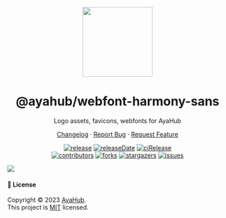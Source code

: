 <p align="center">
  <img width="160" src="https://npm.elemecdn.com/@ayahub/assets/logo/logo-3d.webp">
</p>
<h1 align="center">@ayahub/webfont-harmony-sans</h1>

<div align="center">

Logo assets, favicons, webfonts for AyaHub

[Changelog](./CHANGELOG.md) · [Report Bug][issues-url] · [Request Feature][issues-url]

<!-- SHIELD GROUP -->

[![release][release-shield]][release-url]
[![releaseDate][release-date-shield]][release-date-url]
[![ciRelease][ci-release-shield]][ci-release-url] <br/>
[![contributors][contributors-shield]][contributors-url]
[![forks][forks-shield]][forks-url]
[![stargazers][stargazers-shield]][stargazers-url]
[![issues][issues-shield]][issues-url]

</div>

![](https://raw.githubusercontent.com/andreasbm/readme/master/assets/lines/rainbow.png)

#### 📝 License

Copyright © 2023 [AyaHub][profile-url]. <br />
This project is [MIT](./LICENSE) licensed.

<!-- LINK GROUP -->

[profile-url]: https://github.com/weloobe
[gitpod-url]: https://gitpod.io/#https://github.com/weloobe/aya-assets

<!-- SHIELD LINK GROUP -->

[back-to-top]: https://img.shields.io/badge/-BACK_TO_TOP-151515?style=flat-square

<!-- release -->

[release-shield]: https://img.shields.io/npm/v/@ayahub/webfont-harmony-sans?label=%F0%9F%A4%AF%20NPM
[release-url]: https://www.npmjs.com/package/@ayahub/webfont-harmony-sans

<!-- releaseDate -->

[release-date-shield]: https://img.shields.io/github/release-date/weloobe/aya-assets?style=flat
[release-date-url]: https://github.com/weloobe/aya-assets/releases

<!-- ciRelease -->

[ci-release-shield]: https://github.com/weloobe/aya-assets/workflows/Release%20CI/badge.svg
[ci-release-url]: https://github.com/weloobe/aya-assets/actions?query=workflow%3ARelease%20CI

<!-- contributors -->

[contributors-shield]: https://img.shields.io/github/contributors/weloobe/aya-assets.svg?style=flat
[contributors-url]: https://github.com/weloobe/aya-assets/graphs/contributors

<!-- forks -->

[forks-shield]: https://img.shields.io/github/forks/weloobe/aya-assets.svg?style=flat
[forks-url]: https://github.com/weloobe/aya-assets/network/members

<!-- stargazers -->

[stargazers-shield]: https://img.shields.io/github/stars/weloobe/aya-assets.svg?style=flat
[stargazers-url]: https://github.com/weloobe/aya-assets/stargazers

<!-- issues -->

[issues-shield]: https://img.shields.io/github/issues/weloobe/aya-assets.svg?style=flat
[issues-url]: https://github.com/weloobe/aya-assets/issues/new/choose
